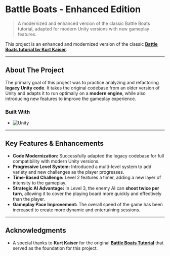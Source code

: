 # Battle Boats - Enhanced Edition

> A modernized and enhanced version of the classic Battle Boats tutorial, adapted for modern Unity versions with new gameplay features.

This project is an enhanced and modernized version of the classic **[Battle Boats tutorial by Kurt Kaiser](https://github.com/kurtkaiser/Battle-Boats-Tutorial)**.

---

## About The Project

The primary goal of this project was to practice analyzing and refactoring **legacy Unity code**. It takes the original codebase from an older version of Unity and adapts it to run optimally on a **modern engine**, while also introducing new features to improve the gameplay experience.

### Built With

* ![Unity](https://img.shields.io/badge/unity-%23000000.svg?style=for-the-badge&logo=unity&logoColor=white)

---

## Key Features & Enhancements

* **Code Modernization:** Successfully adapted the legacy codebase for full compatibility with modern Unity versions.
* **Progressive Level System:** Introduced a multi-level system to add variety and new challenges as the player progresses.
* **Time-Based Challenge:** Level 2 features a timer, adding a new layer of intensity to the gameplay.
* **Strategic AI Advantage:** In Level 3, the enemy AI can **shoot twice per turn**, allowing it to cover the playing board more quickly and effectively than the player.
* **Gameplay Pace Improvement:** The overall speed of the game has been increased to create more dynamic and entertaining sessions.

---

## Acknowledgments

* A special thanks to **Kurt Kaiser** for the original **[Battle Boats Tutorial](https://github.com/kurtkaiser/Battle-Boats-Tutorial)** that served as the foundation for this project.
